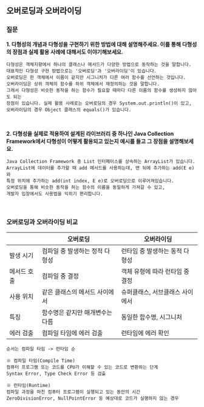 ## 오버로딩과 오버라이딩

### 질문

**1. 다형성의 개념과 다형성을 구현하기 위한 방법에 대해 설명해주세요. 이를 통해 다형성의 장점과 실제 활용 사례에 대해서도 이야기해보세요.**

    다형성은 객체지향에서 하나의 클래스나 메서드가 다양한 방법으로 동작하는 것을 말합니다.
    대표적인 다형성 구현 방법으로는 '오버로딩'과 '오버라이딩'이 있습니다.
    오버로딩은 한 객체에서 이름이 같지만 시그니처가 다른 여러 함수를 선언하는 것입니다.
    오버라이딩은 상위 객체의 함수를 하위 객체에서 재정의하는 것을 말합니다.
    그래서 다형성은 비슷한 동작을 하는 함수가 필요할 때마다 다른 이름의 함수를 생성하지 않아도 되는 
    장점이 있습니다. 실제 활용 사례로는 오버로딩의 경우 System.out.println()이 있고,
    오버라이딩의 경우 Object 클래스의 equals()가 있습니다.

<br>

**2. 다형성을 실제로 적용하여 설계된 라이브러리 중 하나인 Java Collection Framework에서 다형성이 어떻게 활용되고 있는지 예시를 들고 그 장점을 설명해보세요.**

    Java Collection Framework 중 List 인터페이스를 상속하는 ArrayList가 있습니다.
    ArrayList에 데이터를 추가할 때 add 메서드를 사용하는데, 맨 뒤에 추가하는 add(E e)와
    특정 위치에 추가하는 add(int index, E e)로 오버로딩으로 이루어져있습니다.
    오버로딩을 통해 비슷한 동작을 하는 함수의 이름을 동일하게 가져갈 수 있고,
    개발자 입장에서도 사용법을 익히기 편리합니다.

<br>

### 오버로딩과 오버라이딩 비교

|        | 오버로딩              | 오버라이딩              |
|--------|-------------------|--------------------|
| 발생 시기  | 컴파일 중 발생하는 정적 다형성 | 런타임 중 발생하는 동적 다형성  |
| 메서드 호출 | 컴파일 중 결정          | 객체 유형에 따라 런타임 중 결정 |
| 사용 위치  | 같은 클래스의 메서드 사이에서  | 슈퍼클래스, 서브클래스 사이에서  |
| 특징     | 함수명은 같지만 매개변수는 다름 | 동일한 함수명, 시그니처      |
| 에러 검출  | 컴파일 타임에 에러 검출     | 런타임에 에러 확인         |

    순서는 컴파일 타임 -> 런타임 순

    ※ 컴파일 타임(Compile Time)
    컴퓨터 프로그램 또는 코드를 CPU가 이해할 수 있는 코드로 변환하는 단계
    Syntax Error, Type Check Error 등 검출
    
    ※ 런타임(Runtime)
    컴파일 과정을 마친 컴퓨터 프로그램이 실행되고 있는 동안의 시간
    ZeroDivisionError, NullPointError 등 예상대로 코드가 실행하지 않는 경우